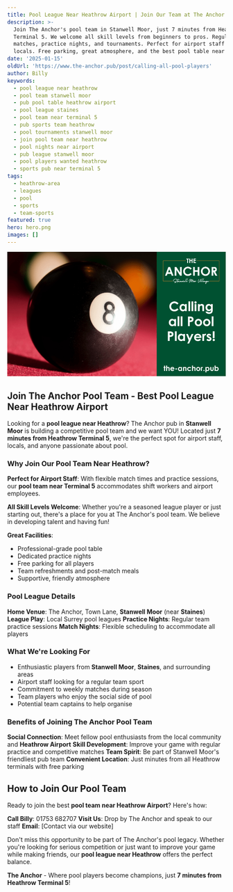 ```yaml
---
title: Pool League Near Heathrow Airport | Join Our Team at The Anchor Pub
description: >-
  Join The Anchor's pool team in Stanwell Moor, just 7 minutes from Heathrow
  Terminal 5. We welcome all skill levels from beginners to pros. Regular league
  matches, practice nights, and tournaments. Perfect for airport staff and
  locals. Free parking, great atmosphere, and the best pool table near Heathrow.
date: '2025-01-15'
oldUrl: 'https://www.the-anchor.pub/post/calling-all-pool-players'
author: Billy
keywords:
  - pool league near heathrow
  - pool team stanwell moor
  - pub pool table heathrow airport
  - pool league staines
  - pool team near terminal 5
  - pub sports team heathrow
  - pool tournaments stanwell moor
  - join pool team near heathrow
  - pool nights near airport
  - pub league stanwell moor
  - pool players wanted heathrow
  - sports pub near terminal 5
tags:
  - heathrow-area
  - leagues
  - pool
  - sports
  - team-sports
featured: true
hero: hero.png
images: []
---
```


  

![calling all pool players image](/content/blog/calling-all-pool-players/hero.png)

## Join The Anchor Pool Team - Best Pool League Near Heathrow Airport

Looking for a **pool league near Heathrow**? The Anchor pub in **Stanwell Moor** is building a competitive pool team and we want YOU! Located just **7 minutes from Heathrow Terminal 5**, we're the perfect spot for airport staff, locals, and anyone passionate about pool.

### Why Join Our Pool Team Near Heathrow?

**Perfect for Airport Staff**: With flexible match times and practice sessions, our **pool team near Terminal 5** accommodates shift workers and airport employees.

**All Skill Levels Welcome**: Whether you're a seasoned league player or just starting out, there's a place for you at The Anchor's pool team. We believe in developing talent and having fun!

**Great Facilities**:
- Professional-grade pool table
- Dedicated practice nights
- Free parking for all players
- Team refreshments and post-match meals
- Supportive, friendly atmosphere

### Pool League Details

**Home Venue**: The Anchor, Town Lane, **Stanwell Moor** (near **Staines**)
**League Play**: Local Surrey pool leagues
**Practice Nights**: Regular team practice sessions
**Match Nights**: Flexible scheduling to accommodate all players

### What We're Looking For

- Enthusiastic players from **Stanwell Moor**, **Staines**, and surrounding areas
- Airport staff looking for a regular team sport
- Commitment to weekly matches during season
- Team players who enjoy the social side of pool
- Potential team captains to help organise

### Benefits of Joining The Anchor Pool Team

**Social Connection**: Meet fellow pool enthusiasts from the local community and **Heathrow Airport**
**Skill Development**: Improve your game with regular practice and competitive matches
**Team Spirit**: Be part of Stanwell Moor's friendliest pub team
**Convenient Location**: Just minutes from all Heathrow terminals with free parking

## How to Join Our Pool Team

Ready to join the best **pool team near Heathrow Airport**? Here's how:

**Call Billy**: 01753 682707
**Visit Us**: Drop by The Anchor and speak to our staff
**Email**: [Contact via our website]

Don't miss this opportunity to be part of The Anchor's pool legacy. Whether you're looking for serious competition or just want to improve your game while making friends, our **pool league near Heathrow** offers the perfect balance.

**The Anchor** - Where pool players become champions, just **7 minutes from Heathrow Terminal 5**!
